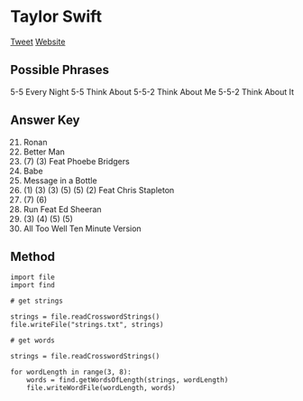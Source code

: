# Taylor Swift

[Tweet](https://twitter.com/taylorswift13/status/1423283014604185607)
[Website](https://redtaylorsversion.taylorswift.com/)

## Possible Phrases

5-5 Every Night
5-5 Think About
5-5-2 Think About Me
5-5-2 Think About It

## Answer Key

21. Ronan
22. Better Man
23. (7) (3) Feat Phoebe Bridgers
24. Babe
25. Message in a Bottle
26. (1) (3) (3) (5) (5) (2) Feat Chris Stapleton
27. (7) (6)
28. Run Feat Ed Sheeran
29. (3) (4) (5) (5)
28. All Too Well Ten Minute Version

## Method

```
import file
import find

# get strings

strings = file.readCrosswordStrings()
file.writeFile("strings.txt", strings)

# get words

strings = file.readCrosswordStrings()

for wordLength in range(3, 8):
    words = find.getWordsOfLength(strings, wordLength)
    file.writeWordFile(wordLength, words)

```
